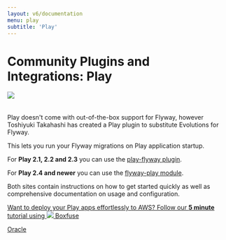 ```yaml
---
layout: v6/documentation
menu: play
subtitle: 'Play'
---
```

# Community Plugins and Integrations: Play

<img src="/assets/logos/play.png" style="margin-bottom: 20px">

Play doesn't come with out-of-the-box support for Flyway, however Toshiyuki Takahashi has created a Play plugin to substitute Evolutions for Flyway.

This lets you run your Flyway migrations on Play application startup.

For <strong>Play 2.1, 2.2 and 2.3</strong> you can use the <a href="https://github.com/tototoshi/play-flyway">play-flyway plugin</a>.

For <strong>Play 2.4 and newer</strong> you can use the <a href="https://github.com/flyway/flyway-play">flyway-play module</a>.

Both sites contain instructions on how to get started quickly as well as comprehensive documentation on usage and configuration.

<a class="inline-cta" href="https://boxfuse.com/blog/playframework-aws"><i class="fa fa-cloud"></i> Want to deploy your Play apps effortlessly to AWS? Follow our <strong>5 minute</strong> tutorial using <img src="/assets/logo/boxfuse-logo-nano-blue.png"> Boxfuse <i class="fa fa-arrow-right"></i></a>

<p class="next-steps">
    <a class="btn btn-primary" href="/v6/documentation/database/oracle">Oracle <i class="fa fa-arrow-right"></i></a>
</p>